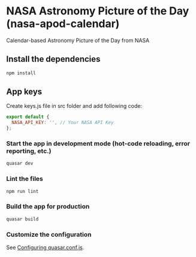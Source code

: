 # NASA Astronomy Picture of the Day (nasa-apod-calendar)

Calendar-based Astronomy Picture of the Day from NASA

## Install the dependencies
```bash
npm install
```

## App keys
Create keys.js file in src folder and add following code:
```javascript
export default {
  NASA_API_KEY: '', // Your NASA API Key
};
```

### Start the app in development mode (hot-code reloading, error reporting, etc.)
```bash
quasar dev
```

### Lint the files
```bash
npm run lint
```

### Build the app for production
```bash
quasar build
```

### Customize the configuration
See [Configuring quasar.conf.js](https://quasar.dev/quasar-cli/quasar-conf-js).
